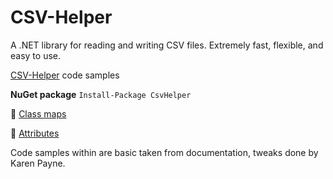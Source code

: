 ﻿# CSV-Helper

A .NET library for reading and writing CSV files. Extremely fast, flexible, and easy to use.


[CSV-Helper](https://joshclose.github.io/CsvHelper/) code samples

**NuGet package** `Install-Package CsvHelper`

:large_orange_diamond: [Class maps](https://joshclose.github.io/CsvHelper/examples/configuration/class-maps/)

:large_orange_diamond: [Attributes](https://joshclose.github.io/CsvHelper/examples/configuration/attributes/)

Code samples within are basic taken from documentation, tweaks done by Karen Payne.
